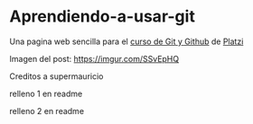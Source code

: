 # Aprendiendo-a-usar-git

Una pagina web sencilla para el [curso de Git y Github](https://platzi.com/cursos/git-github/ "curso de Git y Github") de [Platzi](https://platzi.com/home "Platzi")

Imagen del post: https://imgur.com/SSvEpHQ

Creditos a supermauricio

relleno 1 en readme

relleno 2 en readme